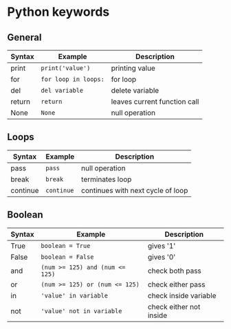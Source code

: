 # Python keywords


## General

| Syntax | Example | Description |
|------|--------|---------|
| print | `print('value')` | printing value |
| for | `for loop in loops:` | for loop |
| del | `del variable` | delete variable |
| return | `return` | leaves current function call |
| None | `None` | null operation |

## Loops

| Syntax | Example | Description |
|------|--------|---------|
| pass | `pass` | null operation |
| break | `break` | terminates loop |
| continue | `continue` | continues with next cycle of loop |

## Boolean

| Syntax | Example | Description |
|------|--------|---------|
| True | `boolean = True` | gives '1' |
| False | `boolean = False` | gives '0' |
| and | `(num >= 125) and (num <= 125)` | check both pass |
| or | `(num >= 125) or (num <= 125)` | check either pass |
| in | `'value' in variable` | check inside variable |
| not | `'value' not in variable` | check either not inside |